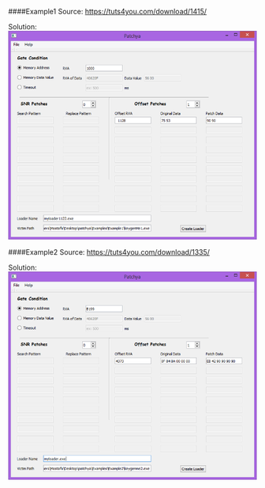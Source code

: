 ####Example1
Source: https://tuts4you.com/download/1415/

Solution:
![Solution for example 1](..\screenshots\Example1.png)

####Example2
Source: https://tuts4you.com/download/1335/
	
Solution:
![Solution for example 2](..\screenshots\Example2.png)

